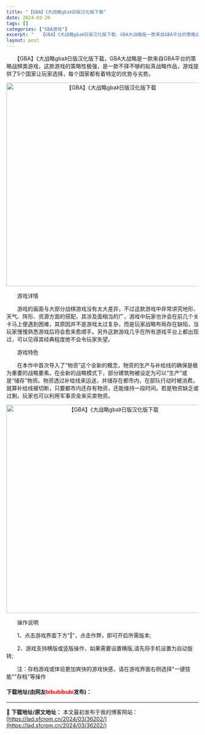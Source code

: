 ```yaml
---
title: "【GBA】《大战略gba》日版汉化版下载"
date: 2024-03-26
tags: []
categories: ["GBA游戏"]
excerpt: "　　【GBA】《大战略gba》日版汉化版下载，GBA大战略是一款来自GBA平台的策略战棋类游戏，这款游戏的策略性极强，是一款不择不够的拟真战略作品，游戏提供了5个国家让玩家选择，每个国家都有着特定的优势与劣势。 　　游戏详情 　　游戏的画面与大部分战棋游戏没有太大差异，不过这款游戏中非常讲究地形、天&hellip;"
layout: post
---
```


 <p>　　【GBA】《大战略gba》日版汉化版下载，GBA大战略是一款来自GBA平台的策略战棋类游戏，这款游戏的策略性极强，是一款不择不够的拟真战略作品，游戏提供了5个国家让玩家选择，每个国家都有着特定的优势与劣势。</p> <p align="center"><img align="" border="0" src="https://lad.sfcrom.cn/wp-content/uploads/2024/03/20240326_6602635df1c90.png" width="534" alt="【GBA】《大战略gba》日版汉化版下载" /></p> <p>　　游戏详情</p> <p>　　游戏的画面与大部分战棋游戏没有太大差异，不过这款游戏中非常讲究地形、天气、阵形、资源方面的搭配，其涉及面相当的广，游戏中玩家也许会在前几个关卡马上便遇到困难，其原因并不是游戏太过复杂，而是玩家战略布局存在缺陷，当玩家慢慢熟悉游戏后将会愈来愈顺手。另外这款游戏几乎在所有游戏平台上都出现过，可以见得其经典程度绝不会令玩家失望。</p> <p>　　游戏特色</p> <p>　　在本作中首次导入了&ldquo;物资&rdquo;这个全新的概念，物资的生产与补给线的确保是极为重要的战略要素。在全新的战略模式下，部分建筑物被设定为可以&ldquo;生产&rdquo;或是&ldquo;储存&rdquo;物资。物资透过补给线来运送，并储存在都市内，在部队行动时被消费。就算补给线被切断，只要都市内还存有物资，还能维持一段时间。若是物资缺乏或过剩，玩家也可以利用军事资金来买卖物资。</p> <p align="center"><img align="" border="0" src="https://lad.sfcrom.cn/wp-content/uploads/2024/03/20240326_6602635e983bb.png" width="546" alt="【GBA】《大战略gba》日版汉化版下载" /></p> <p>　　操作说明</p> <p>　　1、点击游戏界面下方&quot;‖&quot;，点击作弊，即可开启所需版本;</p> <p>　　2、游戏支持横版或竖版操作，如果需要设置横版,请先将手机设置为自动旋转;</p> <p>　　注：存档游戏或体验更加爽快的游戏快感，请在游戏界面右侧选择&quot;一键技能&quot;&quot;存档&quot;等操作</p> <p><h4>下载地址(由网友<font color="red">bibubibubi</font>发布)：</h4></p> 

---
📖 **下载地址/原文地址：** 本文最初发布于我的博客网站：[https://lad.sfcrom.cn/2024/03/36202/](https://lad.sfcrom.cn/2024/03/36202/)
